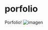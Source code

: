 # porfolio
Porfolio!
![imagen](https://github.com/user-attachments/assets/20941b7c-b2ae-417a-9e50-72837cfcff5a)
